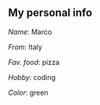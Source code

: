 ## My personal info

*Name*: Marco

*From*: Italy

*Fav. food*: pizza

*Hobby*: coding

*Color*: green
